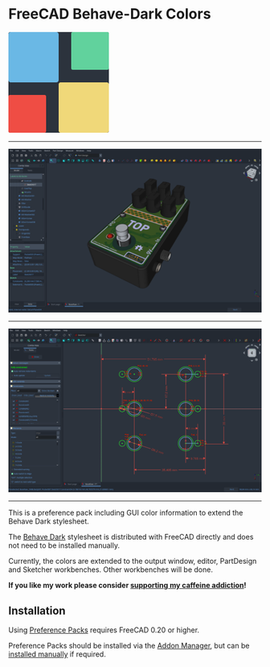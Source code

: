 # FreeCAD Behave-Dark Colors

![Colors](/resources/icons/Behave-Dark_200x200.png)

---

![PartDesign](/resources/screenshots/PartDesign.png)

---

![Sketcher](/resources/screenshots/Sketcher.png)

---

This is a preference pack including GUI color information to extend the Behave Dark stylesheet.

The [Behave Dark](https://github.com/Chrismettal/FreeCAD-Behave-dark) stylesheet is distributed with FreeCAD directly and does not need to be installed manually.

Currently, the colors are extended to the output window, editor, PartDesign and Sketcher workbenches. Other workbenches will be done.

**If you like my work please consider [supporting my caffeine addiction](https://gitlab.com/Chrismettal#donations)!**

## Installation

Using [Preference Packs](https://wiki.freecadweb.org/Preference_Packs) requires FreeCAD 0.20 or higher.

Preference Packs should be installed via the [Addon Manager](https://github.com/FreeCAD/FreeCAD-addons), but can be [installed manually](https://wiki.freecadweb.org/Preference_Packs#Distributing_a_pack) if required.
